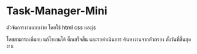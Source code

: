 # Task-Manager-Mini
ตัวจัดการงานแบบง่าย โดยใช้ html css และjs

โดยสามารถเพิ่มลบ แก้ไขงานได้ 
ติ๊กเสร็จสิ้น และรอดำเนินการ
ค้นหางานจากตัวกรอง
ตั้งวันที่สิ้นสุดงาน